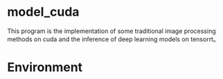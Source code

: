 # model_cuda

This program is the implementation of some traditional image processing methods on cuda and the inference of deep learning models on tensorrt。

# Environment
